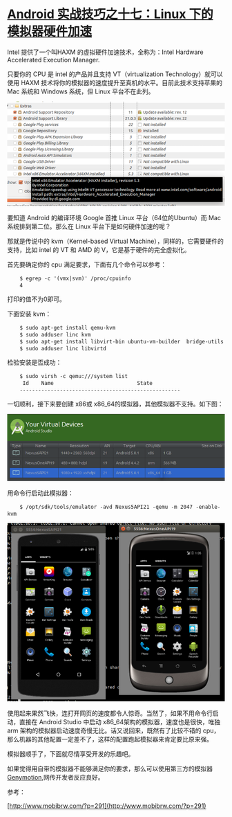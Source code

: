 # [Android 实战技巧之十七：Linux 下的模拟器硬件加速](http://blog.csdn.net/lincyang/article/details/44408529)

Intel 提供了一个叫HAXM 的虚拟硬件加速技术，全称为：Intel Hardware Accelerated Execution Manager. 

只要你的 CPU 是 intel 的产品并且支持 VT（virtualization Technology）就可以使用 HAXM 技术将你的模拟器的速度提升至真机的水平。目前此技术支持苹果的 Mac 系统和 Windows 系统，但 Linux 平台不在此列。 

![fig.1](images/17-1.png)

要知道 Android 的编译环境 Google 首推 Linux 平台（64位的Ubuntu）而 Mac 系统排到第二位。那么在 Linux 平台下是如何硬件加速的呢？ 

那就是传说中的 kvm（Kernel-based Virtual Machine），同样的，它需要硬件的支持，比如 intel 的 VT 和 AMD 的 V，它是基于硬件的完全虚拟化。 

首先要确定你的 cpu 满足要求，下面有几个命令可以参考：

```
    $ egrep -c '(vmx|svm)' /proc/cpuinfo
    4
```

打印的值不为0即可。

下面安装 kvm：

```
    $ sudo apt-get install qemu-kvm
    $ sudo adduser linc kvm
    $ sudo apt-get install libvirt-bin ubuntu-vm-builder  bridge-utils
    $ sudo adduser linc libvirtd
```

检验安装是否成功：

```
    $ sudo virsh -c qemu:///system list
     Id    Name                           State
    ----------------------------------------------------
```

一切顺利，接下来要创建 x86或 x86_64的模拟器，其他模拟器不支持。如下图：

![fig.2](images/17-2.png)

用命令行启动此模拟器：

```
    $ /opt/sdk/tools/emulator -avd Nexus5API21 -qemu -m 2047 -enable-kvm
```

![fig.3](images/17-3.png)

使用起来果然飞快，连打开网页的速度都令人惊奇。当然了，如果不用命令行启动，直接在 Android Studio 中启动 x86_64架构的模拟器，速度也是很快，唯独 arm 架构的模拟器启动速度奇慢无比。话又说回来，既然有了比较不错的 cpu，那么机器的其他配置一定差不了，这样的配置跑起模拟器来肯定要比原来强。

模拟器顺手了，下面就尽情享受开发的乐趣吧。 

如果觉得用自带的模拟器不能够满足你的要求，那么可以使用第三方的模拟器 [Genymotion](https://www.genymotion.com/#!/),网传开发者反应良好。

参考：
 
[http://www.mobibrw.com/?p=291](http://www.mobibrw.com/?p=291)